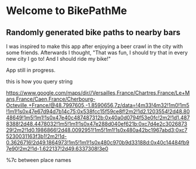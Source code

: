 # Welcome to BikePathMe

## Randomly generated bike paths to nearby bars

I was inspired to make this app after enjoying a beer crawl in the city with some friends.
Afterwards I thought, "That was fun, I should try that in every new city I go to! And I should ride my bike!"

App still in progress.



this is how you query string

https://www.google.com/maps/dir//Versailles,France/Chartres,France/Le+Mans,France/Caen,France/Cherbourg-Octeville,+France/@48.7997605,-1.8590656,7z/data=!4m33!4m32!1m0!1m5!1m1!1s0x47e67d94d7b14c75:0x538fcc15f59ce8f!2m2!1d2.1203554!2d48.8048649!1m5!1m1!1s0x47e40c487487312b:0x40a0d0794f53e0fc!2m2!1d1.4878388!2d48.4478032!1m5!1m1!1s0x47e288d040ef621b:0xc7d4e2c302687329!2m2!1d0.1986866!2d48.0092951!1m5!1m1!1s0x480a42bc1967abd3:0xc75230031163f3b1!2m2!1d-0.3626716!2d49.1864973!1m5!1m1!1s0x480c970b9d33188d:0x40c14484fb97e90!2m2!1d-1.622137!2d49.6337308!3e0


%7c between place names
